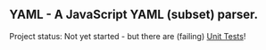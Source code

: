 YAML - A JavaScript YAML (subset) parser.
---

Project status: Not yet started - but there are (failing) [Unit Tests]!

  [Unit Tests]: http://yaml-js.pageforest.com/test/test-runner.html